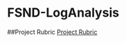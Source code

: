 # FSND-LogAnalysis

##Project Rubric
[Project Rubric](https://review.udacity.com/#!/rubrics/277/view)

